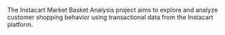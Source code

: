 The Instacart Market Basket Analysis project aims to explore and analyze customer shopping behavior using transactional data from the Instacart platform.
